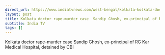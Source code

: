 ```yaml
---
direct_url: https://www.indiatvnews.com/west-bengal/kolkata-kolkata-doctor-rape-murder-case-cbi-detains-sandip-ghosh-former-principal-of-rg-kar-hospital-and-medical-college-latest-updates-2024-08-16-947230
layout: post
title: Kolkata doctor rape-murder case  Sandip Ghosh, ex-principal of RG Kar Medical Hospital, detained by CBI
subtitle: India TV
tags: []
---
```


Kolkata doctor rape-murder case  Sandip Ghosh, ex-principal of RG Kar Medical Hospital, detained by CBI
